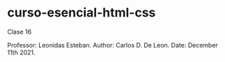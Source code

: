 # curso-esencial-html-css
Clase 16

Professor: Leonidas Esteban.
Author: Carlos D. De Leon.
Date: December 11th 2021.
